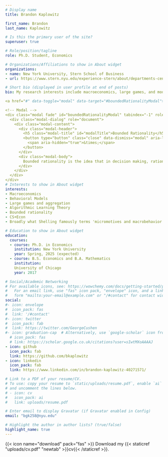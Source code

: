 ```yaml
---
# Display name
title: Brandon Kaplowitz

first_name: Brandon
last_name: Kaplowitz

# Is this the primary user of the site?
superuser: true

# Role/position/tagline
role: Ph.D. Student, Economics

# Organizations/Affiliations to show in About widget
organizations:
- name: New York University, Stern School of Business
- url: https://www.stern.nyu.edu/experience-stern/about/departments-centers-initiatives/academic-departments/economics

# Short bio (displayed in user profile at end of posts)
bio: My research interests include macroeconomics, large games, and models of household behavior with 'bounded rationality' (using Simon's original [sense](#boundedRationalityModal) .) 

<a href="#" data-toggle="modal" data-target="#boundedRationalityModal">bounded rationality</a>

<!-- Modal -->
<div class="modal fade" id="boundedRationalityModal" tabindex="-1" role="dialog" aria-labelledby="modalTitle" aria-hidden="true">
  <div class="modal-dialog" role="document">
    <div class="modal-content">
      <div class="modal-header">
        <h5 class="modal-title" id="modalTitle">Bounded Rationality</h5>
        <button type="button" class="close" data-dismiss="modal" aria-label="Close">
          <span aria-hidden="true">&times;</span>
        </button>
      </div>
      <div class="modal-body">
        Bounded rationality is the idea that in decision making, rationality of individuals is limited by the information they have, the cognitive limitations of their minds, and the finite amount of time they have to make decisions. Originally proposed by Herbert A. Simon.
      </div>
    </div>
  </div>
</div>
# Interests to show in About widget
interests:
- Macroeconomics
- Behavioral Models
- Large games and aggregation
- Algorithmic Learning Theory
- Bounded rationality
- CS+Econ
- Broadly what Shelling famously terms 'micromotives and macrobehavior.'

# Education to show in About widget
education:
  courses:
  - course: Ph.D. in Economics
    institution: New York University
    year: Spring, 2025 (expected)
  - course: B.S. Economics and B.A. Mathematics
    institution: 
    University of Chicago
    year: 2017

# Social/Academic Networking
# For available icons, see: https://wowchemy.com/docs/getting-started/page-builder/#icons
#   For an email link, use "fas" icon pack, "envelope" icon, and a link in the
#   form "mailto:your-email@example.com" or "/#contact" for contact widget.
social:
#- icon: envelope
#  icon_pack: fas
#  link: '/#contact'
#- icon: twitter
#  icon_pack: fab
#  link: https://twitter.com/GeorgeCushen
#- icon: graduation-cap  # Alternatively, use `google-scholar` icon from `ai` icon pack
  # icon_pack: fas
  # link: https://scholar.google.co.uk/citations?user=sIwtMXoAAAAJ
- icon: github
  icon_pack: fab
  link: https://github.com/bkaplowitz
- icon: linkedin
  icon_pack: fab
  link: https://www.linkedin.com/in/brandon-kaplowitz-40271571/

# Link to a PDF of your resume/CV.
# To use: copy your resume to `static/uploads/resume.pdf`, enable `ai` icons in `params.toml`, 
# and uncomment the lines below.
# - icon: cv
#   icon_pack: ai
#   link: uploads/resume.pdf

# Enter email to display Gravatar (if Gravatar enabled in Config)
email: "bgk258@nyu.edu"

# Highlight the author in author lists? (true/false)
highlight_name: true
---
```




{{< icon name="download" pack="fas" >}} Download my {{< staticref "uploads/cv.pdf" "newtab" >}}cv{{< /staticref >}}.
